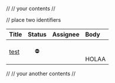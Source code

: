 //
// your contents
//

// place two identifiers

<!-- userHistoriesTable -->

| Title                                                        |   Status   | Assignee | Body                                                      |
| :----------------------------------------------------------- | :--------: | :------: | :-------------------------------------------------------- |
| <a href="https://github.com/k0rval4n/test/issues/1">test</a> | :no_entry: |          | <!-- issuesTable --><br /><!-- issuesTable --><br />HOLAA |

<!-- userHistoriesTable -->

//
// your another contents
//
